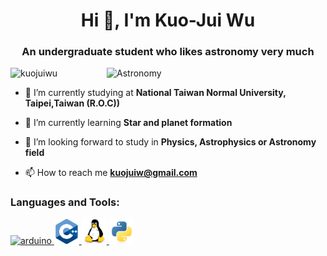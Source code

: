 <h1 align="center">Hi 👋, I'm Kuo-Jui Wu</h1>
<h3 align="center">An undergraduate student who likes astronomy very much</h3>
<img align="right" alt="Astronomy" width='350' src='https://media.giphy.com/media/h8sRbOtj55JACfGn8R/giphy.gif'>
<p align="left"> <img src="https://komarev.com/ghpvc/?username=kuojuiwu&label=Profile%20views&color=0e75b6&style=flat" alt="kuojuiwu" /> </p>

- 🔭 I’m currently studying at **National Taiwan Normal University, Taipei,Taiwan (R.O.C))**

- 🌱 I’m currently learning **Star and planet formation**

- 👯 I’m looking forward to study in **Physics, Astrophysics or Astronomy field**

- 📫 How to reach me **kuojuiw@gmail.com**

<p align="left">
</p>

<h3 align="left">Languages and Tools:</h3>
<p align="left"> <a href="https://www.arduino.cc/" target="_blank" rel="noreferrer"> <img src="https://cdn.worldvectorlogo.com/logos/arduino-1.svg" alt="arduino" width="40" height="40"/> </a> <a href="https://www.w3schools.com/cpp/" target="_blank" rel="noreferrer"> <img src="https://raw.githubusercontent.com/devicons/devicon/master/icons/cplusplus/cplusplus-original.svg" alt="cplusplus" width="40" height="40"/> </a> <a href="https://www.linux.org/" target="_blank" rel="noreferrer"> <img src="https://raw.githubusercontent.com/devicons/devicon/master/icons/linux/linux-original.svg" alt="linux" width="40" height="40"/> </a> <a href="https://www.python.org" target="_blank" rel="noreferrer"> <img src="https://raw.githubusercontent.com/devicons/devicon/master/icons/python/python-original.svg" alt="python" width="40" height="40"/> </a> </p>



